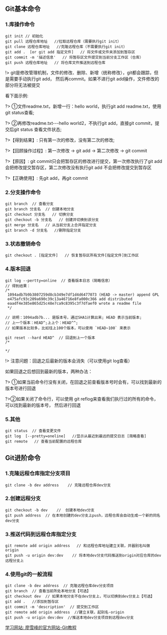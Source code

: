 ## Git基本命令

### 1.库操作命令

```	git
git init // 初始化
git pull 远程仓库地址   //拉取远程仓库（需要执行git init）
git clone 远程仓库地址   //克隆远程仓库（不需要执行git init）
git add .  [or git add 指定文件]   // 将文件或文件夹添加到暂存区
git commit -m '描述信息'   // 将暂存区文件提交到当前分支工作区（仓库）
git push 远程仓库地址   // 将仓库文件推送到远程仓库

```

!> git是修改管理机制，文件的修改、删除、新增（统称修改），git都会跟踪，但是需要手动执行git add，
	然后再commit。如果不进行git add操作，文件修改的部分将无法被提交

看下面示例:

?> ①文件readme.txt，新增一行：hello world，执行git add readme.txt，使用git status查看;

?> ②再修改readme.txt---hello world2，不执行git add，直接git commit，提交后git status 查看文件状态;

?>【得到结果】: 只有第一次的修改，没有第二次的修改;
	
?>【回顾操作过程】: 第一次修改 -> git add -> 第二次修改 -> git commit
	
?>【原因】: git commit只会把暂存区的修改进行提交，第一次修改执行了git add会把修改提交暂存区，第二次修改没有执行git add 不会把修改提交到暂存区

?>【正确使用】: 先git add，再git commit



### 2.分支操作命令

```	git
git branch  // 查看分支
git branch 分支名  // 创建本地分支
git checkout 分支名   // 切换分支
git checkout -b 分支名   // 创建并切换到该分支
git merge 分支名   // 从当前分支上合并指定分支
git branch -d 分支名   //删除指定分支
```



### 3.状态撤销命令

```git
git checkout . [指定文件]   // 恢复暂存区所有文件[指定文件]到工作区
```



### 4.版本回退

```git
git log --pertty=online  // 查看版本日志（简略信息）
// 得到结果：
/* 
 1094adb7b9b3807259d8cb349e7df1d4d6477073 (HEAD -> master) append GPL
 e475afc93c209a690c39c13a46716e8fa000c366 add distributed
 eaadf4e385e865d25c48e7ca9c8395c3f7dfaef0 wrote a readme file 
 */

// 说明：1094adb7b... 是版本号，通过SHA1计算出来; HEAD 表示当前版本;
// 上一个版本：HEAD^;上上个：HEAD^^;
// 如果版本比较多，比如往上100个版本，可以使用 `HEAD~100` 来表示

git reset --hard HEAD^  // 回退到上一个版本
/* 

*/
```
!> 注意问题：回退之后最新的版本会消失（可以使用git log查看）

如果回退之后想回到最新的版本，两种办法：

?> ①如果当前命令行没有关闭，在回退之前查看版本号时会有，可以找到最新的版本号进行回退

?>②如果关闭了命令行，可以使用 git reflog来查看我们执行过的所有的命令，可以找到最新的版本号，
然后进行回退



### 5.其他

```git
git status  // 查看变更文件
git log  [--pretty=oneline]   //显示从最近到最远的提交日志 [简略查看]
git remote   // 查看当前配置的远程仓库
```



## Git进阶命令



### 1.克隆远程仓库指定分支项目

```git
git clone -b dev address    // 克隆远程仓库dev分支
```



### 2.创建远程分支

```git
git checkout -b dev    //  创建本地dev分支
git push address  // 在本地创建的dev分支上push，远程仓库会自动生成一个新的同名dev分支
```



### 3.推送代码到远程仓库指定分支

```git
git remote add origin address   // 和远程仓库地址建立关联，并器别名叫做origin
git push -u origin dev:dev    // 将本地dev分支代码推送到origin对应仓库的dev远程分支上
```



### 4.使用git的一般流程

```git
git clone -b dev address  // 克隆远程仓库dev分支项目
git branch  // 查看当前所处本地分支【可选】
git checkout dev  // 如果本地分支不在dev分支上，可以切换到dev分支上【可选】
git add .   //添加到暂存区
git commit -m 'description'  // 提交到工作区
git remote add origin address  //建立关联，起别名-origin
git push -u origin dev:dev  //推送本地dev分支项目到远程dev分支

```

[学习网站: 廖雪峰的官方网站-Git教程](https://www.liaoxuefeng.com/wiki/896043488029600 ':target=_blank')
